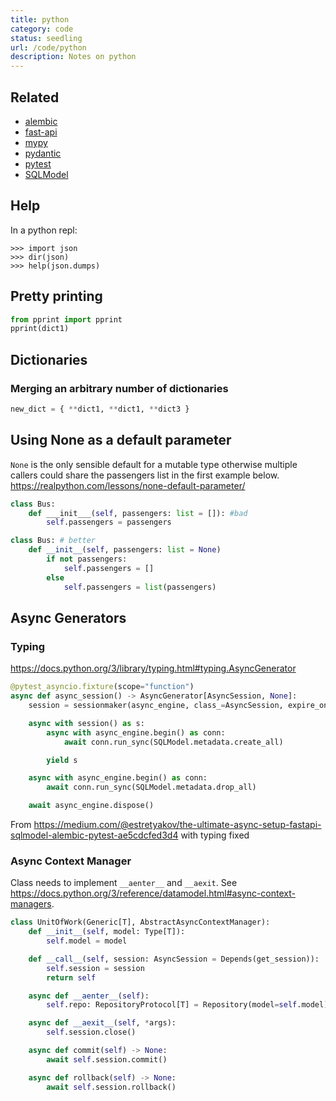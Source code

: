 ```yaml
---
title: python
category: code
status: seedling
url: /code/python
description: Notes on python
---
```


## Related

- [alembic](/code/python/alembic.md)
- [fast-api](/code/python/fast-api.md)
- [mypy](/code/python/mypy.md)
- [pydantic](/code/python/pydantic.md)
- [pytest](/code/python/pytest.md)
- [SQLModel](/code/python/sql-model.md)

## Help

In a python repl:

```
>>> import json
>>> dir(json)
>>> help(json.dumps)
```

## Pretty printing

```python
from pprint import pprint
pprint(dict1)
```

## Dictionaries

### Merging an arbitrary number of dictionaries

```python
new_dict = { **dict1, **dict1, **dict3 }
```

## Using None as a default parameter

`None` is the only sensible default for a mutable type otherwise multiple callers could share the passengers list in the first example below. https://realpython.com/lessons/none-default-parameter/

```python
class Bus:
    def ___init___(self, passengers: list = []): #bad
        self.passengers = passengers

class Bus: # better
    def __init__(self, passengers: list = None)
        if not passengers:
            self.passengers = []
        else
            self.passengers = list(passengers)
```

## Async Generators

### Typing

https://docs.python.org/3/library/typing.html#typing.AsyncGenerator

```python
@pytest_asyncio.fixture(scope="function")
async def async_session() -> AsyncGenerator[AsyncSession, None]:
    session = sessionmaker(async_engine, class_=AsyncSession, expire_on_commit=False)

    async with session() as s:
        async with async_engine.begin() as conn:
            await conn.run_sync(SQLModel.metadata.create_all)

        yield s

    async with async_engine.begin() as conn:
        await conn.run_sync(SQLModel.metadata.drop_all)

    await async_engine.dispose()
```
From https://medium.com/@estretyakov/the-ultimate-async-setup-fastapi-sqlmodel-alembic-pytest-ae5cdcfed3d4 with typing fixed


### Async Context Manager

Class needs to implement `__aenter__` and `__aexit`. See https://docs.python.org/3/reference/datamodel.html#async-context-managers.

```python
class UnitOfWork(Generic[T], AbstractAsyncContextManager):
    def __init__(self, model: Type[T]):
        self.model = model

    def __call__(self, session: AsyncSession = Depends(get_session)):
        self.session = session
        return self

    async def __aenter__(self):
        self.repo: RepositoryProtocol[T] = Repository(model=self.model)(self.session)

    async def __aexit__(self, *args):
        self.session.close()

    async def commit(self) -> None:
        await self.session.commit()

    async def rollback(self) -> None:
        await self.session.rollback()

```